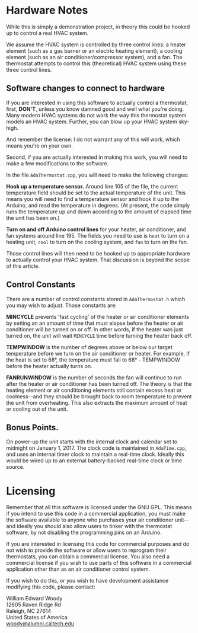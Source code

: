 # Hardware Notes

While this is simply a demonstration project, in theory this could be hooked up to control a real HVAC system.

We assume the HVAC system is controlled by three control lines: a heater element (such as a gas burner or an electric heating element), a cooling element (such as an air conditioner/compressor system), and a fan. The thermostat attempts to control this (theoretical) HVAC system using these three control lines.

## Software changes to connect to hardware

If you are interested in using this software to actually control a thermostat, first, **DON'T**, unless you know damned good and well what you're doing. Many modern HVAC systems do not work the way this thermostat system models an HVAC system. Further, you can blow up your HVAC system sky-high. 

And remember the license: I do not warrant any of this will work, which means you're on your own.

Second, if you are actually interested in making this work, you will need to make a few modifications to the software.

In the file `AdaThermostat.cpp`, you will need to make the following changes:

**Hook up a temperature sensor.** Around line 105 of the file, the current temperature field should be set to the actual temperature of the unit. This means you will need to find a temperature sensor and hook it up to the Arduino, and read the temperature in degrees. (At present, the code simply runs the temperature up and down according to the amount of elapsed time the unit has been on.)

**Turn on and off Arduino control lines** for your heater, air conditioner, and fan systems around line 195. The fields you need to use is `heat` to turn on a heating unit, `cool` to turn on the cooling system, and `fan` to turn on the fan.

Those control lines will then need to be hooked up to appropriate hardware to actually control your HVAC system. That discussion is beyond the scope of this article.

## Control Constants

There are a number of control constants stored in `AdaThermostat.h` which you may wish to adjust. Those constants are:

**MINCYCLE** prevents 'fast cycling' of the heater or air conditioner elements by setting an an amount of time that must elapse before the heater or air conditioner will be turned on or off. In other words, if the heater was just turned on, the unit will wait `MINCYCLE` time before turning the heater back off. 

**TEMPWINDOW** is the number of degrees above or below our target temperature before we turn on the air conditioner or heater. For example, if the heat is set to 68°, the temperature must fall to 68° - TEMPWINDOW before the heater actually turns on.

**FANRUNWINDOW** is the number of seconds the fan will continue to run after the heater or air conditioner has been turned off. The theory is that the heating element or air conditioning elements still contain excess heat or coolness--and they should be brought back to room temperature to prevent the unit from overheating. This also extracts the maximum amount of heat or cooling out of the unit.

## Bonus Points.

On power-up the unit starts with the internal clock and calendar set to midnight on January 1, 2017. The clock code is maintained in `AdaTime.cpp`, and uses an internal timer clock to maintain a real-time clock. Ideally this would be wired up to an external battery-backed real-time clock or time source.

# Licensing

Remember that all this software is licensed under the GNU GPL. This means if you intend to use this code in a commercial application, you must make the software available to anyone who purchases your air conditioner unit--and ideally you should also allow users to tinker with the thermostat software, by not disabling the programming pins on an Arduino.

If you are interested in licensing this code for commercial purposes and do not wish to provide the software or allow users to reprogram their thermostats, you can obtain a commercial license. You also need a commercial license if you wish to use parts of this software in a commercial application other than as an air conditioner control system.

If you wish to do this, or you wish to have development assistance modifying this code, please contact:

William Edward Woody          <br>
12605 Raven Ridge Rd          <br>
Raleigh, NC 27614             <br>
United States of America      <br>
woody@alumni.caltech.edu
